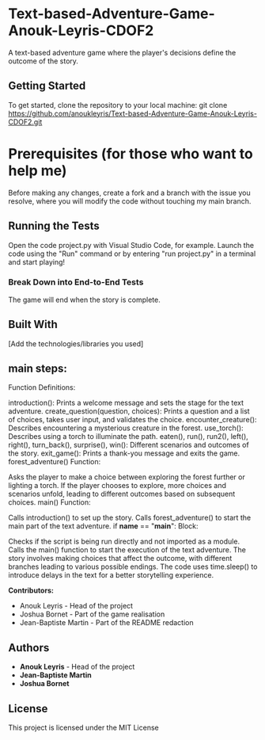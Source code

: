 # Text-based-Adventure-Game-Anouk-Leyris-CDOF2

A text-based adventure game where the player's decisions define the outcome of the story.

## Getting Started

To get started, clone the repository to your local machine: git clone https://github.com/anoukleyris/Text-based-Adventure-Game-Anouk-Leyris-CDOF2.git

# Prerequisites (for those who want to help me)

Before making any changes, create a fork and a branch with the issue you resolve, where you will modify the code without touching my main branch.

## Running the Tests

Open the code project.py with Visual Studio Code, for example. Launch the code using the "Run" command or by entering "run project.py" in a terminal and start playing!

### Break Down into End-to-End Tests

The game will end when the story is complete.

## Built With

[Add the technologies/libraries you used]

## main steps: 

Function Definitions:

introduction(): Prints a welcome message and sets the stage for the text adventure.
create_question(question, choices): Prints a question and a list of choices, takes user input, and validates the choice.
encounter_creature(): Describes encountering a mysterious creature in the forest.
use_torch(): Describes using a torch to illuminate the path.
eaten(), run(), run2(), left(), right(), turn_back(), surprise(), win(): Different scenarios and outcomes of the story.
exit_game(): Prints a thank-you message and exits the game.
forest_adventure() Function:

Asks the player to make a choice between exploring the forest further or lighting a torch.
If the player chooses to explore, more choices and scenarios unfold, leading to different outcomes based on subsequent choices.
main() Function:

Calls introduction() to set up the story.
Calls forest_adventure() to start the main part of the text adventure.
if __name__ == "__main__": Block:

Checks if the script is being run directly and not imported as a module.
Calls the main() function to start the execution of the text adventure.
The story involves making choices that affect the outcome, with different branches leading to various possible endings. The code uses time.sleep() to introduce delays in the text for a better storytelling experience.

**Contributors:**
- Anouk Leyris - Head of the project
- Joshua Bornet - Part of the game realisation
- Jean-Baptiste Martin - Part of the README redaction 

## Authors

- **Anouk Leyris** - Head of the project
- **Jean-Baptiste Martin**
- **Joshua Bornet**

## License

This project is licensed under the MIT License
